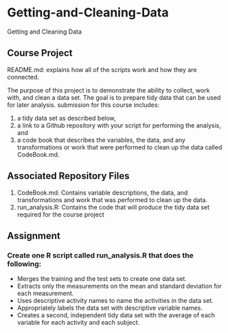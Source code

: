 Getting-and-Cleaning-Data
=========================

Getting and Cleaning Data

## Course Project
README.md: explains how all of the scripts work and how they are connected. 

The purpose of this project is to demonstrate the ability to collect, work with, and clean a data set. 
The goal is to prepare tidy data that can be used for later analysis. 
submission for this course includes: 
1) a tidy data set as described below, 
2) a link to a Github repository with your script for performing the analysis, and 
3) a code book that describes the variables, the data, and any transformations or work that 
were performed to clean up the data called CodeBook.md. 

## Associated Repository Files
1. CodeBook.md: Contains variable descriptions, the data, and transformations and work that was performed 
to clean up the data.
2. run_analysis.R: Contains the code that will produce the tidy data set required for the course project

## Assignment
### Create one R script called run_analysis.R that does the following: 

* Merges the training and the test sets to create one data set.
* Extracts only the measurements on the mean and standard deviation for each measurement. 
* Uses descriptive activity names to name the activities in the data set.
* Appropriately labels the data set with descriptive variable names. 
* Creates a second, independent tidy data set with the average of each variable for each activity and each subject.
